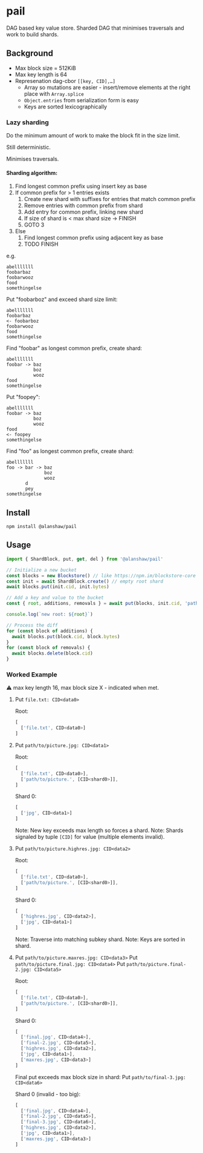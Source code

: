# pail

DAG based key value store. Sharded DAG that minimises traversals and work to build shards.

## Background

* Max block size = 512KiB
* Max key length is 64
* Represenation dag-cbor `[[key, CID],…]`
    * Array so mutations are easier - insert/remove elements at the right place with `Array.splice`
    * `Object.entries` from serialization form is easy
    * Keys are sorted lexicographically

### Lazy sharding

Do the minimum amount of work to make the block fit in the size limit.

Still deterministic.

Minimises traversals.

#### Sharding algorithm:

1. Find longest common prefix using insert key as base
2. If common prefix for > 1 entries exists
    1. Create new shard with suffixes for entries that match common prefix
    1. Remove entries with common prefix from shard
    1. Add entry for common prefix, linking new shard
    1. If size of shard is < max shard size -> FINISH
    1. GOTO 3
3. Else
    1. Find longest common prefix using adjacent key as base
    1. TODO FINISH

e.g.
```
abelllllll
foobarbaz
foobarwooz
food
somethingelse
```

Put "foobarboz" and exceed shard size limit:
```
abelllllll
foobarbaz
<- foobarboz
foobarwooz
food
somethingelse
```

Find "foobar" as longest common prefix, create shard:
```
abelllllll
foobar -> baz
          boz
          wooz
food
somethingelse
```

Put "foopey":
```
abelllllll
foobar -> baz
          boz
          wooz
food
<- foopey
somethingelse
```

Find "foo" as longest common prefix, create shard:
```
abelllllll
foo -> bar -> baz
              boz
              wooz
       d
       pey
somethingelse
```

## Install

```
npm install @alanshaw/pail
```

## Usage

```js
import { ShardBlock, put, get, del } from '@alanshaw/pail'

// Initialize a new bucket
const blocks = new Blockstore() // like https://npm.im/blockstore-core
const init = await ShardBlock.create() // empty root shard
await blocks.put(init.cid, init.bytes)

// Add a key and value to the bucket
const { root, additions, removals } = await put(blocks, init.cid, 'path/to/data0', dataCID0)

console.log(`new root: ${root}`)

// Process the diff
for (const block of additions) {
  await blocks.put(block.cid, block.bytes)
}
for (const block of removals) {
  await blocks.delete(block.cid)
}
```

### Worked Example

⚠️ max key length 16, max block size X - indicated when met.

1. Put `file.txt: CID<data0>`

    Root:

    ```js
    [
      ['file.txt', CID<data0>]
    ]
    ```

2. Put `path/to/picture.jpg: CID<data1>`

    Root:

    ```js
    [
      ['file.txt', CID<data0>],
      ['path/to/picture.', [CID<shard0>]],
    ]
    ```

    Shard 0:

    ```js
    [
      ['jpg', CID<data1>]
    ]
    ```
    
    Note: New key exceeds max length so forces a shard.
    Note: Shards signaled by tuple `[CID]` for value (multiple elements invalid).

2. Put `path/to/picture.highres.jpg: CID<data2>`

    Root:

    ```js
    [
      ['file.txt', CID<data0>],
      ['path/to/picture.', [CID<shard0>]],
    ]
    ```

    Shard 0:

    ```js
    [
      ['highres.jpg', CID<data2>],
      ['jpg', CID<data1>]
    ]
    ```
    
    Note: Traverse into matching subkey shard.
    Note: Keys are sorted in shard.

2. Put `path/to/picture.maxres.jpg: CID<data3>`
    Put `path/to/picture.final.jpg: CID<data4>`
    Put `path/to/picture.final-2.jpg: CID<data5>`

    Root:

    ```js
    [
      ['file.txt', CID<data0>],
      ['path/to/picture.', [CID<shard0>]],
    ]
    ```

    Shard 0:

    ```js
    [
      ['final.jpg', CID<data4>],
      ['final-2.jpg', CID<data5>],
      ['highres.jpg', CID<data2>],
      ['jpg', CID<data1>],
      ['maxres.jpg', CID<data3>]
    ]
    ```
    
    Final put exceeds max block size in shard:
    Put `path/to/final-3.jpg: CID<data6>`
    
    Shard 0 (invalid - too big):

    ```js
    [
      ['final.jpg', CID<data4>],
      ['final-2.jpg', CID<data5>],
      ['final-3.jpg', CID<data6>],
      ['highres.jpg', CID<data2>],
      ['jpg', CID<data1>],
      ['maxres.jpg', CID<data3>]
    ]
